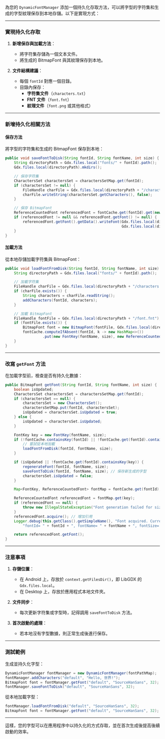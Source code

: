 為您的 `DynamicFontManager` 添加一個持久化存取方法，可以將字型的字符集和生成的字型紋理保存到本地存儲。以下是實現方式：

---

### **實現持久化存取**

1. **新增保存與加載方法**：
   - 將字符集存儲為一個文本文件。
   - 將生成的 BitmapFont 與其紋理保存到本地。

2. **文件結構建議**：
   - 每個 `fontId` 對應一個目錄。
   - 目錄內保存：
     - **字符集文件**（`characters.txt`）
     - **FNT 文件**（`font.fnt`）
     - **紋理文件**（`font.png` 或其他格式）

---

### **新增持久化相關方法**

#### **保存方法**
將字型的字符集和生成的 BitmapFont 保存到本地：
```java
public void saveFontToDisk(String fontId, String fontName, int size) {
    String directoryPath = Gdx.files.local("fonts/" + fontId).path();
    Gdx.files.local(directoryPath).mkdirs();

    // 保存字符集
    CharactersSet charactersSet = charactersSetMap.get(fontId);
    if (charactersSet != null) {
        FileHandle charFile = Gdx.files.local(directoryPath + "/characters.txt");
        charFile.writeString(charactersSet.getCharacters(), false);
    }

    // 保存 BitmapFont
    ReferenceCountedFont referencedFont = fontCache.get(fontId).get(new FontKey(fontName, size));
    if (referencedFont != null && referencedFont.getFont() != null) {
        referencedFont.getFont().getData().writeFont(Gdx.files.local(directoryPath + "/font.fnt"), 
                                                     Gdx.files.local(directoryPath + "/font.png"));
    }
}
```

#### **加載方法**
從本地存儲加載字符集與 BitmapFont：
```java
public void loadFontFromDisk(String fontId, String fontName, int size) {
    String directoryPath = Gdx.files.local("fonts/" + fontId).path();

    // 加載字符集
    FileHandle charFile = Gdx.files.local(directoryPath + "/characters.txt");
    if (charFile.exists()) {
        String characters = charFile.readString();
        addCharacters(fontId, characters);
    }

    // 加載 BitmapFont
    FileHandle fontFile = Gdx.files.local(directoryPath + "/font.fnt");
    if (fontFile.exists()) {
        BitmapFont font = new BitmapFont(fontFile, Gdx.files.local(directoryPath + "/font.png"), false);
        fontCache.computeIfAbsent(fontId, k -> new HashMap<>())
                 .put(new FontKey(fontName, size), new ReferenceCountedFont(font));
    }
}
```

---

### **改寫 `getFont` 方法**
在加載字型前，檢查是否有持久化數據：
```java
public BitmapFont getFont(String fontId, String fontName, int size) {
    boolean isUpdated;
    CharactersSet charactersSet = charactersSetMap.get(fontId);
    if (charactersSet == null) {
        charactersSet = new CharactersSet();
        charactersSetMap.put(fontId, charactersSet);
        isUpdated = charactersSet.isUpdated = true;
    } else {
        isUpdated = charactersSet.isUpdated;
    }

    FontKey key = new FontKey(fontName, size);
    if (!fontCache.containsKey(fontId) || !fontCache.get(fontId).containsKey(key)) {
        // 嘗試從本地加載
        loadFontFromDisk(fontId, fontName, size);
    }

    if (isUpdated || !fontCache.get(fontId).containsKey(key)) {
        regenerateFont(fontId, fontName, size);
        saveFontToDisk(fontId, fontName, size); // 保存新生成的字型
        charactersSet.isUpdated = false;
    }

    Map<FontKey, ReferenceCountedFont> fontMap = fontCache.get(fontId);

    ReferenceCountedFont referencedFont = fontMap.get(key);
    if (referencedFont == null) {
        throw new IllegalStateException("Font generation failed for size: " + size);
    }
    referencedFont.acquire(); // 增加引用
    Logger.debug(this.getClass().getSimpleName(), "Font acquired. Current references : " +
        "fontId= " + fontId + ", fontName= " + fontName + ", fontSize= " + size + ", references count=" + referencedFont.referenceCount);

    return referencedFont.getFont();
}
```

---

### **注意事項**
1. **存儲位置**：
   - 在 Android 上，存放於 `context.getFilesDir()`，即 LibGDX 的 `Gdx.files.local`。
   - 在 Desktop 上，存放於應用程式本地文件夾。

2. **文件同步**：
   - 每次更新字符集或字型時，記得調用 `saveFontToDisk` 方法。

3. **首次啟動的處理**：
   - 若本地沒有字型數據，則正常生成後進行保存。

---

### **測試範例**
生成並持久化字型：
```java
DynamicFontManager fontManager = new DynamicFontManager(fontPathMap);
fontManager.addCharacters("default", "Hello, 世界!");
BitmapFont font = fontManager.getFont("default", "SourceHanSans", 32);
fontManager.saveFontToDisk("default", "SourceHanSans", 32);
```

從本地加載字型：
```java
fontManager.loadFontFromDisk("default", "SourceHanSans", 32);
BitmapFont font = fontManager.getFont("default", "SourceHanSans", 32);
```

---

這樣，您的字型可以在應用程序中以持久化的方式存取，並在首次生成後提高後續啟動的效率。
